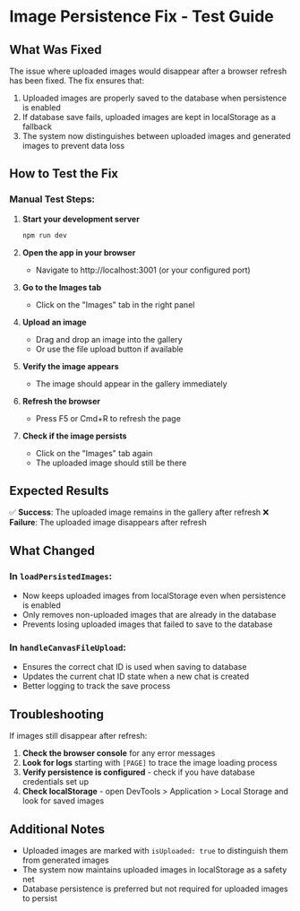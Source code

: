 # Image Persistence Fix - Test Guide

## What Was Fixed
The issue where uploaded images would disappear after a browser refresh has been fixed. The fix ensures that:

1. Uploaded images are properly saved to the database when persistence is enabled
2. If database save fails, uploaded images are kept in localStorage as a fallback
3. The system now distinguishes between uploaded images and generated images to prevent data loss

## How to Test the Fix

### Manual Test Steps:

1. **Start your development server**
   ```bash
   npm run dev
   ```

2. **Open the app in your browser**
   - Navigate to http://localhost:3001 (or your configured port)

3. **Go to the Images tab**
   - Click on the "Images" tab in the right panel

4. **Upload an image**
   - Drag and drop an image into the gallery
   - Or use the file upload button if available

5. **Verify the image appears**
   - The image should appear in the gallery immediately

6. **Refresh the browser**
   - Press F5 or Cmd+R to refresh the page

7. **Check if the image persists**
   - Click on the "Images" tab again
   - The uploaded image should still be there

## Expected Results

✅ **Success**: The uploaded image remains in the gallery after refresh
❌ **Failure**: The uploaded image disappears after refresh

## What Changed

### In `loadPersistedImages`:
- Now keeps uploaded images from localStorage even when persistence is enabled
- Only removes non-uploaded images that are already in the database
- Prevents losing uploaded images that failed to save to the database

### In `handleCanvasFileUpload`:
- Ensures the correct chat ID is used when saving to database
- Updates the current chat ID state when a new chat is created
- Better logging to track the save process

## Troubleshooting

If images still disappear after refresh:

1. **Check the browser console** for any error messages
2. **Look for logs** starting with `[PAGE]` to trace the image loading process
3. **Verify persistence is configured** - check if you have database credentials set up
4. **Check localStorage** - open DevTools > Application > Local Storage and look for saved images

## Additional Notes

- Uploaded images are marked with `isUploaded: true` to distinguish them from generated images
- The system now maintains uploaded images in localStorage as a safety net
- Database persistence is preferred but not required for uploaded images to persist
